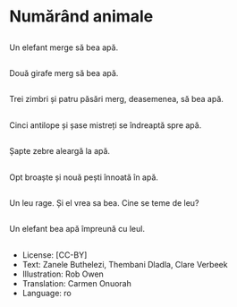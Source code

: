 # Numărând animale

##
Un elefant merge să bea apă.

##
Două girafe merg să bea apă.

##
Trei zimbri și patru păsări merg, deasemenea, să bea apă.

##
Cinci antilope și șase mistreți se îndreaptă spre apă.

##
Șapte zebre aleargă la apă.

##
Opt broaște și nouă pești înnoată în apă.

##
Un leu rage. Și el vrea sa bea. Cine se teme de leu?

##
Un elefant bea apă împreună cu leul.

##
* License: [CC-BY]
* Text: Zanele Buthelezi, Thembani Dladla, Clare Verbeek
* Illustration: Rob Owen
* Translation: Carmen Onuorah
* Language: ro
